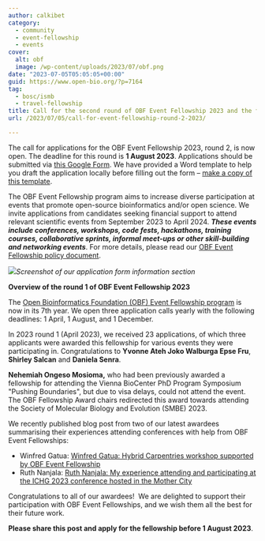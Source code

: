 ```yaml
---
author: calkibet
category:
  - community
  - event-fellowship
  - events
cover:
  alt: obf
  image: /wp-content/uploads/2023/07/obf.png
date: "2023-07-05T05:05:05+00:00"
guid: https://www.open-bio.org/?p=7164
tag:
  - bosc/ismb
  - travel-fellowship
title: Call for the second round of OBF Event Fellowship 2023 and the first 2023 round overview.
url: /2023/07/05/call-for-event-fellowship-round-2-2023/

---
```

The call for applications for the OBF Event Fellowship 2023, round 2, is now open. The deadline for this round is **1 August 2023**. Applications should be submitted via [this Google Form](https://forms.gle/8GsspfPaCAVdBPsy9). We have provided a Word template to help you draft the application locally before filling out the form – [make a copy of this template](https://docs.google.com/document/d/1j_v-f1FcOA-ssXtsUdE_YaEOSQKZRms9-P7RGd3vdYA/edit).

The OBF Event Fellowship program aims to increase diverse participation at events that promote open-source bioinformatics and/or open science. We invite applications from candidates seeking financial support to attend relevant scientific events from September 2023 to April 2024. **_These events include conferences, workshops, code fests, hackathons, training courses, collaborative sprints, informal meet-ups or other skill-building and networking events_**. For more details, please read our [OBF Event Fellowship policy document](https://github.com/OBF/obf-docs/blob/master/Travel_fellowships.md).

![](https://lh5.googleusercontent.com/MDj2EKTXBJZ3Y3DlJkC03LjLn1zEM_zOlC0oLzxhUDhpFf9VJFlsG3GnOTsWPs_bEvW6QazR1-LVviw1v1PO2qtAP5QL4rR5DD5_fcBcK90HwvjUNSE6Besa8_GX7s68-cEoBgAZOh79iaBKqkYTESY)_Screenshot of our application form information section_

**Overview of the round 1 of OBF Event Fellowship 2023**

The [Open Bioinformatics Foundation (OBF) Event Fellowship program](/event-awards/) is now in its 7th year. We open three application calls yearly with the following deadlines: 1 April, 1 August, and 1 December.

In 2023 round 1 (April 2023), we received 23 applications, of which three applicants were awarded this fellowship for various events they were participating in. Congratulations to **Yvonne Ateh Joko Walburga Epse Fru**, **Shirley Salcan** and **Daniela Senra**.

**Nehemiah Ongeso Mosioma,** who had been previously awarded a fellowship for attending the Vienna BioCenter PhD Program Symposium "Pushing Boundaries", but due to visa delays, could not attend the event. The OBF Fellowship Award chairs redirected this award towards attending the Society of Molecular Biology and Evolution (SMBE) 2023.

We recently published blog post from two of our latest awardees summarising their experiences attending conferences with help from OBF Event Fellowships:

- Winfred Gatua: [Winfred Gatua: Hybrid Carpentries workshop supported by OBF Event Fellowship](/2023/03/29/winfred-gatua-hybrid-carpentries-workshop/)
- Ruth Nanjala: [Ruth Nanjala: My experience attending and participating at the ICHG 2023 conference hosted in the Mother City](/2023/03/21/ruth-nanjala-experience-at-the-ichg-2023-conference/)

Congratulations to all of our awardees!  We are delighted to support their participation with OBF Event Fellowships, and we wish them all the best for their future work.

**Please share this post and apply for the fellowship before 1 August 2023**.
